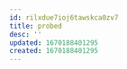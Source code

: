 ```yaml
---
id: rilxdue7ioj6tawskca0zv7
title: probed
desc: ''
updated: 1670188401295
created: 1670188401295
---
```

